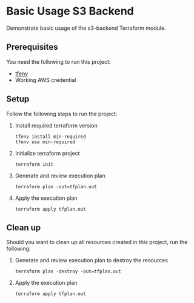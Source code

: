 # Basic Usage S3 Backend

Demonstrate basic usage of the s3-backend Terraform module.

## Prerequisites

You need the following to run this project:

- [tfenv](https://github.com/tfutils/tfenv)
- Working AWS credential

## Setup

Follow the following steps to run the project:

1. Install required terraform version
   ```shell
   tfenv install min-required
   tfenv use min-required
   ```
1. Initialize terraform project
   ```shell
   terraform init
   ```
1. Generate and review execution plan
   ```shell
   terraform plan -out=tfplan.out
   ```
1. Apply the execution plan
   ```shell
   terraform apply tfplan.out
   ```

## Clean up

Should you want to clean up all resources created in this project, run the following:

1. Generate and review execution plan to destroy the resources
   ```shell
   terraform plan -destroy -out=tfplan.out
   ```
1. Apply the execution plan
   ```shell
   terraform apply tfplan.out
   ```
